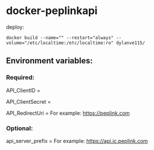 # docker-peplinkapi
deploy:
```
docker build --name="" --restart="always" --volume="/etc/localtime:/etc/localtime:ro" dylanve115/
```
## Environment variables:
### Required:
API_ClientID = 

API_ClientSecret = 

API_RedirectUri = For example: https://peplink.com

### Optional:
 
api_server_prefix = For example: https://api.ic.peplink.com

